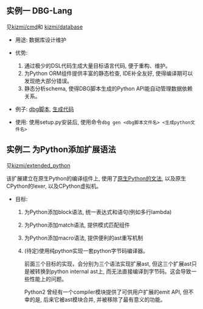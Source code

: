 
## 实例一 DBG-Lang

见[kizmi/cmd](https://github.com/thautwarm/kizmi/tree/master/kizmi/cmd)和 [kizmi/database](https://github.com/thautwarm/kizmi/tree/master/kizmi/database)

- 用途: 数据库设计维护
- 优势:
    1. 通过极少的DSL代码生成大量目标语言代码, 便于重构、维护。
    2. 为Python ORM组件提供丰富的静态检查, IDE补全友好, 使得编译期可以发现绝大部分错误。
    3. 静态分析schema, 使得DBG脚本生成的Python API能自动管理数据依赖关系。
- 例子: [dbg脚本](https://github.com/thautwarm/kizmi/blob/master/test.dbg), [生成代码](https://github.com/thautwarm/kizmi/blob/master/dbgout.py)

- 使用: 使用setup.py安装后, 使用命令`dbg gen <dbg脚本文件名> <生成python文件名>`

## 实例二 为Python添加扩展语法

见[kizmi/extended_python](https://github.com/thautwarm/kizmi/tree/master/kizmi/extended_python)

该扩展建立在原生Python的编译组件上, 使用了[原生Python的文法](https://github.com/python/cpython/blob/master/Grammar/Grammar),
以及原生CPython的lexer, 以及CPython虚拟机。

- 目标:
    1. 为Python添加block语法, 统一表达式和语句(例如多行lambda)
    2. 为Python添加match语法, 提供模式匹配组件
    3. 为Python添加macro语法, 提供便利的ast重写机制
    4. (待定)使用纯python实现一套python字节码编译器。

        前面三个目标的实现，会分别为三个语法实现扩展ast,
        但这三个扩展ast只是被转换到python internal ast上, 而无法直接编译到字节码。这会导致一些性能上的问题。

        Python2 曾经有一个compiler模块提供了可供用户扩展的emit API, 但不幸的是, 后来它被ast模块合并,
        并被移除了最有意义的功能。



